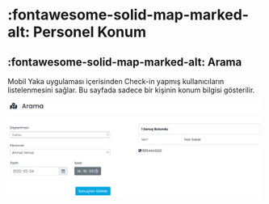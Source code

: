 # :fontawesome-solid-map-marked-alt: Personel Konum

## :fontawesome-solid-map-marked-alt: Arama

Mobil Yaka uygulaması içerisinden Check-in yapmış kullanıcıların listelenmesini sağlar. Bu sayfada sadece bir kişinin konum bilgisi gösterilir.

![](./images/arama.png)